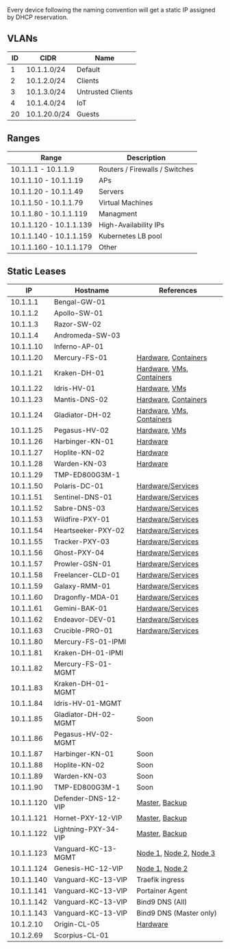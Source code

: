 Every device following the naming convention will get a static IP assigned by DHCP reservation. 

## VLANs


| ID  | CIDR         | Name              |
| --- | ------------ | ----------------- |
| 1   | 10.1.1.0/24  | Default           |
| 2   | 10.1.2.0/24  | Clients           |
| 3   | 10.1.3.0/24  | Untrusted Clients |
| 4   | 10.1.4.0/24  | IoT               |
| 20  | 10.1.20.0/24 | Guests            |

## Ranges

| Range                   | Description                    |
| ----------------------- | ------------------------------ |
| 10.1.1.1 - 10.1.1.9     | Routers / Firewalls / Switches |
| 10.1.1.10 - 10.1.1.19   | APs                            |
| 10.1.1.20 - 10.1.1.49   | Servers                        |
| 10.1.1.50 - 10.1.1.79   | Virtual Machines               |
| 10.1.1.80 - 10.1.1.119  | Managment                      |
| 10.1.1.120 - 10.1.1.139 | High-Availability IPs          |
| 10.1.1.140 - 10.1.1.159 | Kubernetes LB pool             |
| 10.1.1.160 - 10.1.1.179 | Other                          |

## Static Leases

| IP         | Hostname             | References                                                                                                                                    |
| ---------- | -------------------- | --------------------------------------------------------------------------------------------------------------------------------------------- |
| 10.1.1.1   | Bengal-GW-01         |                                                                                                                                               |
| 10.1.1.2   | Apollo-SW-01         |                                                                                                                                               |
| 10.1.1.3   | Razor-SW-02          |                                                                                                                                               |
| 10.1.1.4   | Andromeda-SW-03      |                                                                                                                                               |
| 10.1.1.10  | Inferno-AP-01        |                                                                                                                                               |
| 10.1.1.20  | Mercury-FS-01        | [Hardware](servers.md#mercury-fs-01), [Containers](apps.md#mercury-fs-01)                                                     |
| 10.1.1.21  | Kraken-DH-01         | [Hardware](servers.md#kraken-dh-01), [VMs](apps.md#kraken-dh-01), [Containers](apps.md#kraken-dh-01-1)          |
| 10.1.1.22  | Idris-HV-01          | [Hardware](servers.md#idris-hv-01), [VMs](apps.md#idris-hv-01)                                                                 |
| 10.1.1.23  | Mantis-DNS-02        | [Hardware](servers.md#mantis-dns-02), [Containers](apps.md#mantis-dns-02)                                                     |
| 10.1.1.24  | Gladiator-DH-02      | [Hardware](servers.md#gladiator-dh-02), [VMs](apps.md#gladiator-dh-02), [Containers](apps.md#gladiator-dh-02-1) |
| 10.1.1.25  | Pegasus-HV-02        | [Hardware](servers.md#pegasus-hv-02), [VMs](apps.md#pegasus-hv-02)                                                             |
| 10.1.1.26  | Harbinger-KN-01      | [Hardware](servers.md#harbinger-kn-01)                                                                                                         |
| 10.1.1.27  | Hoplite-KN-02        | [Hardware](servers.md#hoplite-kn-02)                                                                                                           |
| 10.1.1.28  | Warden-KN-03         | [Hardware](servers.md#warden-kn-03)                                                                                                            |
| 10.1.1.29  | TMP-ED800G3M-1       |                                                                                                                                               |
| 10.1.1.50  | Polaris-DC-01        | [Hardware/Services](apps.md#polaris-dc-01)                                                                        |
| 10.1.1.51  | Sentinel-DNS-01      | [Hardware/Services](apps.md#sentinel-dns-01)                                                                      |
| 10.1.1.52  | Sabre-DNS-03         | [Hardware/Services](apps.md#sabre-dns-03)                                                                        |
| 10.1.1.53  | Wildfire-PXY-01      | [Hardware/Services](apps.md#wildfire-pxy-01)                                                                     |
| 10.1.1.54  | Heartseeker-PXY-02   | [Hardware/Services](apps.md#heartseeker-pxy-02)                                                               |
| 10.1.1.55  | Tracker-PXY-03       | [Hardware/Services](apps.md#tracker-pxy-03)                                                                      |
| 10.1.1.56  | Ghost-PXY-04         | [Hardware/Services](apps.md#ghost-pxy-04)                                                                     |
| 10.1.1.57  | Prowler-GSN-01       | [Hardware/Services](apps.md#prowler-gsn-01)                                                                       |
| 10.1.1.58  | Freelancer-CLD-01    | [Hardware/Services](apps.md#freelancer-cld-01)                                                                    |
| 10.1.1.59  | Galaxy-RMM-01        | [Hardware/Services](apps.md#galaxy-rmm-01)                                                                        |
| 10.1.1.60  | Dragonfly-MDA-01     | [Hardware/Services](apps.md#dragonfly-mda-01)                                                                     |
| 10.1.1.61  | Gemini-BAK-01        | [Hardware/Services](apps.md#gemini-bak-01)                                                                        |
| 10.1.1.62  | Endeavor-DEV-01      | [Hardware/Services](apps.md#endeavor-dns-01-(lxc))                                                                |
| 10.1.1.63  | Crucible-PRO-01      | [Hardware/Services](apps.md#crucible-pro-01)                                                                    |
| 10.1.1.80  | Mercury-FS-01-IPMI   |                                                                                                                                               |
| 10.1.1.81  | Kraken-DH-01-IPMI    |                                                                                                                                               |
| 10.1.1.82  | Mercury-FS-01-MGMT   |                                                                                                                                               |
| 10.1.1.83  | Kraken-DH-01-MGMT    |                                                                                                                                               |
| 10.1.1.84  | Idris-HV-01-MGMT     |                                                                                                                                               |
| 10.1.1.85  | Gladiator-DH-02-MGMT | Soon                                                                                                                                          |
| 10.1.1.86  | Pegasus-HV-02-MGMT   |                                                                                                                                               |
| 10.1.1.87  | Harbinger-KN-01      | Soon                                                                                                                                          |
| 10.1.1.88  | Hoplite-KN-02        | Soon                                                                                                                                          |
| 10.1.1.89  | Warden-KN-03         | Soon                                                                                                                                          |
| 10.1.1.90  | TMP-ED800G3M-1       | Soon                                                                                                                                          |
| 10.1.1.120 | Defender-DNS-12-VIP  | [Master](apps.md#sentinel-dns-01), [Backup](apps.md#mantis-dns-02)                                           |
| 10.1.1.121 | Hornet-PXY-12-VIP    | [Master](apps.md#wildfire-pxy-01), [Backup](apps.md#heartseeker-pxy-02)          |
| 10.1.1.122 | Lightning-PXY-34-VIP | [Master](apps.md#tracker-pxy-03), [Backup](apps.md#ghost-pxy-04)                 |
| 10.1.1.123 | Vanguard-KC-13-MGMT  | [Node 1](servers.md#harbinger-kn-01), [Node 2](servers.md#hoplite-kn-02), [Node 3](servers.md#warden-kn-03)                                      |
| 10.1.1.124 | Genesis-HC-12-VIP    | [Node 1](servers.md#idris-hv-01), [Node 2](servers.md#pegasus-hv-02)                                                                            |
| 10.1.1.140 | Vanguard-KC-13-VIP   | Traefik ingress                                                                                                                               |
| 10.1.1.141 | Vanguard-KC-13-VIP   | Portainer Agent                                                                                                                               |
| 10.1.1.142 | Vanguard-KC-13-VIP   | Bind9 DNS (All)                                                                                                                               |
| 10.1.1.143 | Vanguard-KC-13-VIP   | Bind9 DNS (Master only)                                                                                                                       |
| 10.1.2.10  | Origin-CL-05         | [Hardware](apps.md#origin-cl-05)                                                                                  |
| 10.1.2.69  | Scorpius-CL-01       |                                                                                                                                               |

